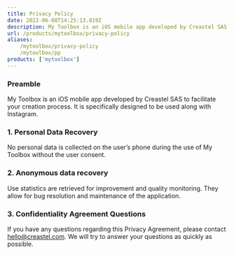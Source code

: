 ```yaml
---
title: Privacy Policy
date: 2022-06-08T14:25:13.819Z
description: My Toolbox is an iOS mobile app developed by Creastel SAS to facilitate your creation process. It is specifically designed to be used along with Instagram.
url: /products/mytoolbox/privacy-policy
aliases:
    /mytoolbox/privacy-policy
    /mytoolbox/pp
products: ['mytoolbox']
---
```


### Preamble

My Toolbox is an iOS mobile app developed by Creastel SAS to facilitate your creation process. It is specifically designed to be used along with Instagram.

### 1. Personal Data Recovery

No personal data is collected on the user’s phone during the use of My Toolbox without the user consent.

### 2. Anonymous data recovery

Use statistics are retrieved for improvement and quality monitoring. They allow for bug resolution and maintenance of the application.

### 3. Confidentiality Agreement Questions

If you have any questions regarding this Privacy Agreement, please contact [hello@creastel.com](mailto:hello@creastel.com). We will try to answer your questions as quickly as possible.